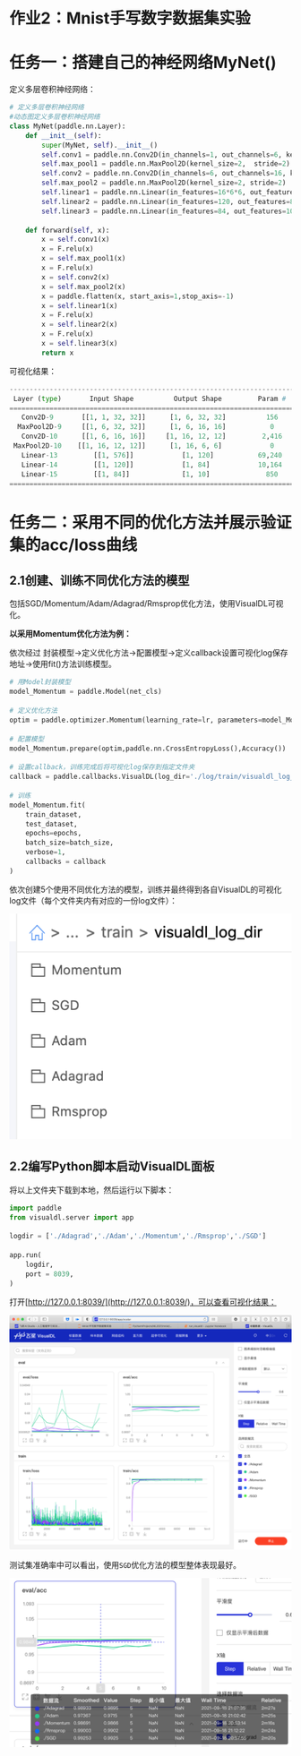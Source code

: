 # 作业2：Mnist手写数字数据集实验

# 任务一：搭建自己的神经网络MyNet()

定义多层卷积神经网络：

```Python
# 定义多层卷积神经网络
#动态图定义多层卷积神经网络
class MyNet(paddle.nn.Layer):
    def __init__(self):
        super(MyNet, self).__init__()
        self.conv1 = paddle.nn.Conv2D(in_channels=1, out_channels=6, kernel_size=5, stride=1, padding=2)
        self.max_pool1 = paddle.nn.MaxPool2D(kernel_size=2,  stride=2)
        self.conv2 = paddle.nn.Conv2D(in_channels=6, out_channels=16, kernel_size=5, stride=1)
        self.max_pool2 = paddle.nn.MaxPool2D(kernel_size=2, stride=2)
        self.linear1 = paddle.nn.Linear(in_features=16*6*6, out_features=120)
        self.linear2 = paddle.nn.Linear(in_features=120, out_features=84)
        self.linear3 = paddle.nn.Linear(in_features=84, out_features=10)
        
    def forward(self, x):
        x = self.conv1(x)
        x = F.relu(x)
        x = self.max_pool1(x)
        x = F.relu(x)
        x = self.conv2(x)
        x = self.max_pool2(x)
        x = paddle.flatten(x, start_axis=1,stop_axis=-1)
        x = self.linear1(x)
        x = F.relu(x)
        x = self.linear2(x)
        x = F.relu(x)
        x = self.linear3(x)
        return x

```


可视化结果：

```Python
---------------------------------------------------------------------------
 Layer (type)       Input Shape          Output Shape         Param #    
===========================================================================
   Conv2D-9       [[1, 1, 32, 32]]      [1, 6, 32, 32]          156      
  MaxPool2D-9     [[1, 6, 32, 32]]      [1, 6, 16, 16]           0       
   Conv2D-10      [[1, 6, 16, 16]]     [1, 16, 12, 12]         2,416     
 MaxPool2D-10    [[1, 16, 12, 12]]      [1, 16, 6, 6]            0       
   Linear-13         [[1, 576]]            [1, 120]           69,240     
   Linear-14         [[1, 120]]            [1, 84]            10,164     
   Linear-15         [[1, 84]]             [1, 10]              850      
===========================================================================

```


# 任务二：采用不同的优化方法并展示验证集的acc/loss曲线

## 2.1创建、训练不同优化方法的模型

包括SGD/Momentum/Adam/Adagrad/Rmsprop优化方法，使用VisualDL可视化。

**以采用Momentum优化方法为例：** 

依次经过 封装模型→定义优化方法→配置模型→定义callback设置可视化log保存地址→使用fit()方法训练模型。

```Python
# 用Model封装模型
model_Momentum = paddle.Model(net_cls)

# 定义优化方法
optim = paddle.optimizer.Momentum(learning_rate=lr, parameters=model_Momentum.parameters(), momentum=momentum)

# 配置模型
model_Momentum.prepare(optim,paddle.nn.CrossEntropyLoss(),Accuracy())

# 设置callback，训练完成后将可视化log保存到指定文件夹
callback = paddle.callbacks.VisualDL(log_dir='./log/train/visualdl_log_dir/Momentum')

# 训练
model_Momentum.fit(
    train_dataset,
    test_dataset,
    epochs=epochs,
    batch_size=batch_size,
    verbose=1,
    callbacks = callback
)
```


依次创建5个使用不同优化方法的模型，训练并最终得到各自VisualDL的可视化log文件（每个文件夹内有对应的一份log文件）：

![](MarkDownImages/image.png)

## 2.2编写Python脚本启动VisualDL面板

将以上文件夹下载到本地，然后运行以下脚本：

```Python
import paddle
from visualdl.server import app

logdir = ['./Adagrad','./Adam','./Momentum','./Rmsprop','./SGD']

app.run(
    logdir,
    port = 8039,
)
```


打开[http://127.0.0.1:8039/](http://127.0.0.1:8039/)，可以查看可视化结果：

![](MarkDownImages/image_1.png)

测试集准确率中可以看出，使用`SGD`优化方法的模型整体表现最好。

![](MarkDownImages/image_2.png)


